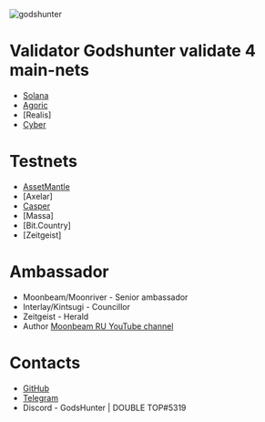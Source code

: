 ![godshunter](https://user-images.githubusercontent.com/38581319/140643843-a4986972-3982-49bc-b499-3e6fb8949113.png)

# Validator Godshunter validate 4 main-nets

- [Solana](https://www.validators.app/validators/FhtTzi7AjoBTY3RWydBaNQNmcQutpJBeiGYmBET4y1bG?locale=en&network=mainnet&order=&refresh=)
- [Agoric](https://main.explorer.agoric.net/validator/agoricvaloper1cjs0sgxz709mvfyzje7tzsflyhcvrpxv04m2dl)
- [Realis]
- [Cyber](https://cyb.ai/network/bostrom/hero/bostromvaloper1zaefvwrgk2g45k68a3ngahgq0xky5zgeluu86f)

# Testnets
- [AssetMantle](https://test-mantle-1.explorer.persistence.one/validators/mantlevaloper1an7h7zscggkd9lwcsr9kqsce6xvd6c6q2lgag9)
- [Axelar]
- [Casper](https://testnet.cspr.live/validator/016a542586d8b648abb243f37f7336572982d512a96c067476a147c4f9980fee5b)
- [Massa]
- [Bit.Country]
- [Zeitgeist]

# Ambassador
- Moonbeam/Moonriver - Senior ambassador
- Interlay/Kintsugi - Councillor
- Zeitgeist - Herald
- Author [Moonbeam RU YouTube channel](https://www.youtube.com/channel/UC1t2t8VqWmekToiPdbbytNQ)
 
# Contacts

- [GitHub](https://github.com/godshunter)
- [Telegram](https://t.me/godshunter)
- Discord - GodsHunter | DOUBLE TOP#5319
